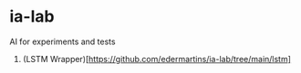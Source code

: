 # ia-lab
AI for experiments and tests

1. (LSTM Wrapper)[https://github.com/edermartins/ia-lab/tree/main/lstm]
